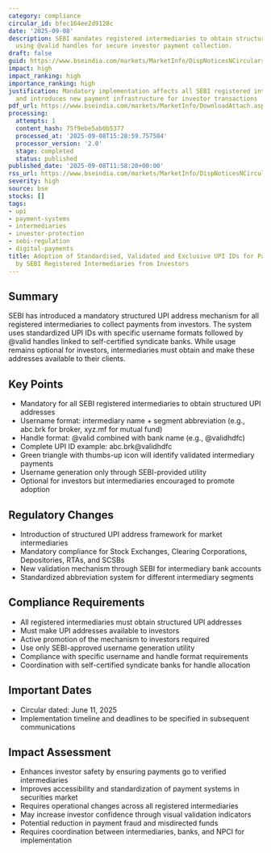 ```yaml
---
category: compliance
circular_id: bfec164ee2d9128c
date: '2025-09-08'
description: SEBI mandates registered intermediaries to obtain structured UPI addresses
  using @valid handles for secure investor payment collection.
draft: false
guid: https://www.bseindia.com/markets/MarketInfo/DispNoticesNCirculars.aspx?Noticeid={AED60593-A744-479B-9428-FBB1BAB5E781}&noticeno=20250908-20&dt=09/08/2025&icount=20&totcount=37&flag=0
impact: high
impact_ranking: high
importance_ranking: high
justification: Mandatory implementation affects all SEBI registered intermediaries
  and introduces new payment infrastructure for investor transactions
pdf_url: https://www.bseindia.com/markets/MarketInfo/DownloadAttach.aspx?id=20250908-20&attachedId=b9abd23e-f968-46b4-9330-763d34eacc6a
processing:
  attempts: 1
  content_hash: 75f9ebe5ab0b5377
  processed_at: '2025-09-08T15:28:59.757584'
  processor_version: '2.0'
  stage: completed
  status: published
published_date: '2025-09-08T11:58:20+00:00'
rss_url: https://www.bseindia.com/markets/MarketInfo/DispNoticesNCirculars.aspx?Noticeid={AED60593-A744-479B-9428-FBB1BAB5E781}&noticeno=20250908-20&dt=09/08/2025&icount=20&totcount=37&flag=0
severity: high
source: bse
stocks: []
tags:
- upi
- payment-systems
- intermediaries
- investor-protection
- sebi-regulation
- digital-payments
title: Adoption of Standardised, Validated and Exclusive UPI IDs for Payment Collection
  by SEBI Registered Intermediaries from Investors
---
```


## Summary

SEBI has introduced a mandatory structured UPI address mechanism for all registered intermediaries to collect payments from investors. The system uses standardized UPI IDs with specific username formats followed by @valid handles linked to self-certified syndicate banks. While usage remains optional for investors, intermediaries must obtain and make these addresses available to their clients.

## Key Points

- Mandatory for all SEBI registered intermediaries to obtain structured UPI addresses
- Username format: intermediary name + segment abbreviation (e.g., abc.brk for broker, xyz.mf for mutual fund)
- Handle format: @valid combined with bank name (e.g., @validhdfc)
- Complete UPI ID example: abc.brk@validhdfc
- Green triangle with thumbs-up icon will identify validated intermediary payments
- Username generation only through SEBI-provided utility
- Optional for investors but intermediaries encouraged to promote adoption

## Regulatory Changes

- Introduction of structured UPI address framework for market intermediaries
- Mandatory compliance for Stock Exchanges, Clearing Corporations, Depositories, RTAs, and SCSBs
- New validation mechanism through SEBI for intermediary bank accounts
- Standardized abbreviation system for different intermediary segments

## Compliance Requirements

- All registered intermediaries must obtain structured UPI addresses
- Must make UPI addresses available to investors
- Active promotion of the mechanism to investors required
- Use only SEBI-approved username generation utility
- Compliance with specific username and handle format requirements
- Coordination with self-certified syndicate banks for handle allocation

## Important Dates

- Circular dated: June 11, 2025
- Implementation timeline and deadlines to be specified in subsequent communications

## Impact Assessment

- Enhances investor safety by ensuring payments go to verified intermediaries
- Improves accessibility and standardization of payment systems in securities market
- Requires operational changes across all registered intermediaries
- May increase investor confidence through visual validation indicators
- Potential reduction in payment fraud and misdirected funds
- Requires coordination between intermediaries, banks, and NPCI for implementation